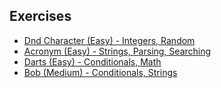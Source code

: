 ## Exercises
- [Dnd Character (Easy) - Integers, Random](src/main/kotlin/com/hackosynth/week1/dndcharacter)
- [Acronym (Easy) - Strings, Parsing, Searching](src/main/kotlin/com/hackosynth/week1/acronym)
- [Darts (Easy) - Conditionals, Math](src/main/kotlin/com/hackosynth/week1/darts)
- [Bob (Medium) - Conditionals, Strings](src/main/kotlin/com/hackosynth/week1/bob)